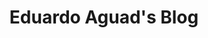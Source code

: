 ---
title: "Eduardo Aguad's Blog"
description: "A personal blog about technology, programming, and databases."
---